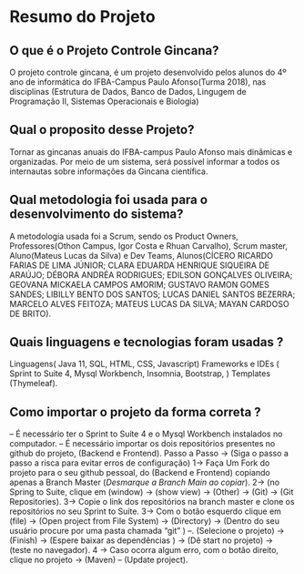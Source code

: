 # Resumo do Projeto

## O que é o Projeto Controle Gincana?

O projeto controle gincana, é um projeto desenvolvido pelos alunos do 4º ano de informática do IFBA-Campus Paulo Afonso(Turma 2018), nas disciplinas (Estrutura de Dados, Banco de Dados, Lingugem de Programação II, Sistemas Operacionais e Biologia)


## Qual o proposito desse Projeto?

Tornar as gincanas anuais do IFBA-campus Paulo Afonso mais dinâmicas e organizadas. Por meio de um sistema, será possível informar a todos os internautas sobre informações da Gincana científica.

## Qual metodologia foi usada para o desenvolvimento do sistema?
A metodologia usada foi a Scrum, sendo os Product Owners, Professores(Othon Campus, Igor Costa e Rhuan Carvalho), Scrum master, Aluno(Mateus Lucas da Silva) e Dev Teams, Alunos(CÍCERO RICARDO FARIAS DE LIMA JÚNIOR; CLARA EDUARDA HENRIQUE SIQUEIRA DE ARAÚJO; DÉBORA ANDRÉA RODRIGUES;  EDILSON GONÇALVES OLIVEIRA; GEOVANA MICKAELA CAMPOS AMORIM; GUSTAVO RAMON GOMES SANDES; LIBILLY BENTO DOS SANTOS; LUCAS DANIEL SANTOS BEZERRA; MARCELO ALVES FEITOZA; MATEUS LUCAS DA SILVA; MAYAN CARDOSO DE BRITO).
 

## Quais linguagens e tecnologias foram usadas ?

Linguagens( Java 11, SQL, HTML, CSS, Javascript) Frameworks e IDEs ( Sprint to Suite 4, Mysql Workbench, Insomnia, Bootstrap, ) Templates (Thymeleaf).

## Como importar o projeto da forma correta ?


– É necessário ter o Sprint to Suíte 4  e o Mysql Workbench instalados no computador.
– É necessário importar os dois repositórios presentes no github do projeto, (Backend e Frontend).
Passo a Passo → (Siga o passo a passo a risca para evitar erros de configuração)
1→ Faça Um Fork do projeto para o seu github pessoal, do (Backend e Frontend) copiando apenas a Branch Master (*Desmarque a Branch Main ao copiar*). 2→ (no Spring to Suite, clique em (window) → (show view) → (Other) → (Git) → (Git Repositories). 3→ Copie o link dos repositórios na branch master e clone os repositórios no seu Sprint to Suíte. 3→ Com o botão esquerdo clique em (file) → (Open project from File System) → (Directory) → (Dentro do seu usuário procure por uma pasta chamada “git” ) –. (Selecione o projeto) → (Finish) → (Espere baixar as dependências ) → (Dê start no projeto) → (teste no navegador). 4 → Caso ocorra algum erro, com o botão direito, clique no projeto → (Maven) – (Update project).




